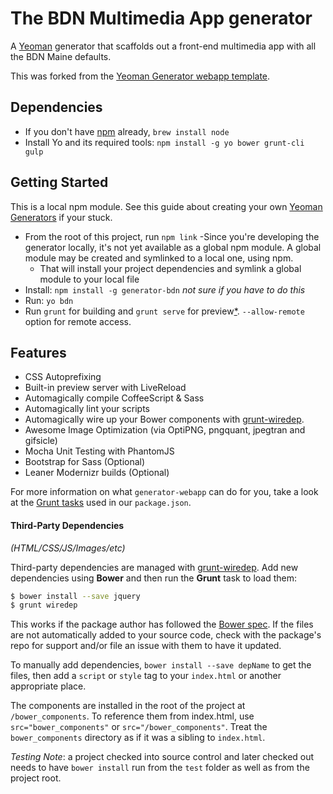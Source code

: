 # The BDN Multimedia App generator

A [Yeoman](http://yeoman.io) generator that scaffolds out a front-end multimedia app with all the BDN Maine defaults.

This was forked from the [Yeoman Generator webapp template](https://travis-ci.org/yeoman/generator-webapp).

## Dependencies
- If you don't have [npm](http://nodejs.org) already, `brew install node`
- Install Yo and its required tools: `npm install -g yo bower grunt-cli gulp`


## Getting Started

This is a local npm module. See this guide about creating your own [Yeoman Generators](http://yeoman.io/authoring/index.html) if your stuck.

- From the root of this project, run `npm link`
    -Since you're developing the generator locally, it's not yet available as a global npm module. A global module may be created and symlinked to a local one, using npm.  
    - That will install your project dependencies and symlink a global module to your local file
- Install: `npm install -g generator-bdn` _not sure if you have to do this_
- Run: `yo bdn`
- Run `grunt` for building and `grunt serve` for preview[\*](#grunt-serve-note). `--allow-remote` option for remote access.


## Features

* CSS Autoprefixing
* Built-in preview server with LiveReload
* Automagically compile CoffeeScript & Sass
* Automagically lint your scripts
* Automagically wire up your Bower components with [grunt-wiredep](#third-party-dependencies).
* Awesome Image Optimization (via OptiPNG, pngquant, jpegtran and gifsicle)
* Mocha Unit Testing with PhantomJS
* Bootstrap for Sass (Optional)
* Leaner Modernizr builds (Optional)

For more information on what `generator-webapp` can do for you, take a look at the [Grunt tasks](https://github.com/yeoman/generator-webapp/blob/master/app/templates/_package.json) used in our `package.json`.


#### Third-Party Dependencies

*(HTML/CSS/JS/Images/etc)*

Third-party dependencies are managed with [grunt-wiredep](https://github.com/stephenplusplus/grunt-wiredep). Add new dependencies using **Bower** and then run the **Grunt** task to load them:

```sh
$ bower install --save jquery
$ grunt wiredep
```

This works if the package author has followed the [Bower spec](https://github.com/bower/bower.json-spec). If the files are not automatically added to your source code, check with the package's repo for support and/or file an issue with them to have it updated.

To manually add dependencies, `bower install --save depName` to get the files, then add a `script` or `style` tag to your `index.html` or another appropriate place.

The components are installed in the root of the project at `/bower_components`. To reference them from index.html, use `src="bower_components"` or `src="/bower_components"`. Treat the `bower_components` directory as if it was a sibling to `index.html`.

*Testing Note*: a project checked into source control and later checked out needs to have `bower install` run from the `test` folder as well as from the project root.

